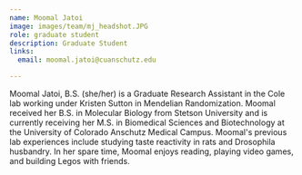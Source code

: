 ```yaml
---
name: Moomal Jatoi
image: images/team/mj_headshot.JPG
role: graduate student
description: Graduate Student
links:
  email: moomal.jatoi@cuanschutz.edu

---
```

Moomal Jatoi, B.S. (she/her) is a Graduate Research Assistant in the Cole lab working under Kristen Sutton in Mendelian Randomization. Moomal received her B.S. in Molecular Biology from Stetson University and is currently receiving her M.S. in Biomedical Sciences and Biotechnology at the University of Colorado Anschutz Medical Campus. Moomal's previous lab experiences include studying taste reactivity in rats and Drosophila husbandry. In her spare time, Moomal enjoys reading, playing video games, and building Legos with friends.
